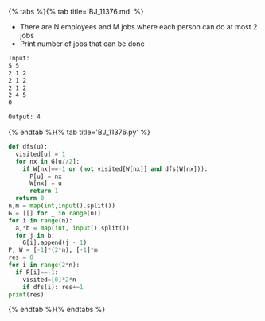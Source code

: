 {% tabs %}{% tab title='BJ_11376.md' %}

* There are N employees and M jobs where each person can do at most 2 jobs
* Print number of jobs that can be done

```txt
Input:
5 5
2 1 2
2 1 2
2 1 2
2 4 5
0

Output: 4
```

{% endtab %}{% tab title='BJ_11376.py' %}

```py
def dfs(u):
  visited[u] = 1
  for nx in G[u//2]:
    if W[nx]==-1 or (not visited[W[nx]] and dfs(W[nx])):
      P[u] = nx
      W[nx] = u
      return 1
  return 0
n,m = map(int,input().split())
G = [[] for _ in range(n)]
for i in range(n):
  a,*b = map(int, input().split())
  for j in b:
    G[i].append(j - 1)
P, W = [-1]*(2*n), [-1]*m
res = 0
for i in range(2*n):
  if P[i]==-1:
    visited=[0]*2*n
    if dfs(i): res+=1
print(res)
```

{% endtab %}{% endtabs %}
